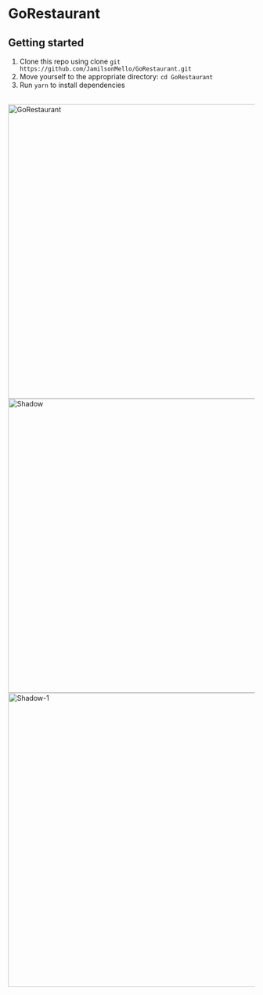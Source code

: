 # GoRestaurant

## Getting started

1. Clone this repo using clone `git https://github.com/JamilsonMello/GoRestaurant.git`
2. Move yourself to the appropriate directory: `cd GoRestaurant`<br />
3. Run `yarn` to install dependencies<br />

<br>
  <img src="https://i.ibb.co/RPb2zFW/Dashboard.png" alt="GoRestaurant"  width="600"/>
<br>
<img src="https://i.ibb.co/pZdMBbY/Shadow.png" alt="Shadow"  width="600"/>
<br>
<img src="https://i.ibb.co/DLz82wZ/Shadow-1.png" alt="Shadow-1"  width="600"/>
<br>
